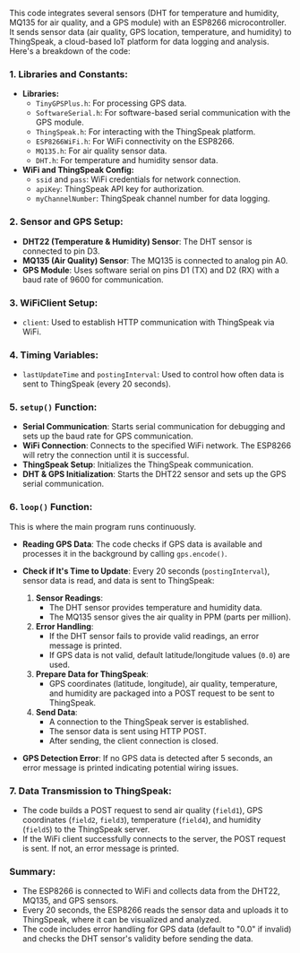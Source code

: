 This code integrates several sensors (DHT for temperature and humidity, MQ135 for air quality, and a GPS module) with an ESP8266 microcontroller. It sends sensor data (air quality, GPS location, temperature, and humidity) to ThingSpeak, a cloud-based IoT platform for data logging and analysis. Here's a breakdown of the code:

### 1. **Libraries and Constants:**
   - **Libraries:**
     - `TinyGPSPlus.h`: For processing GPS data.
     - `SoftwareSerial.h`: For software-based serial communication with the GPS module.
     - `ThingSpeak.h`: For interacting with the ThingSpeak platform.
     - `ESP8266WiFi.h`: For WiFi connectivity on the ESP8266.
     - `MQ135.h`: For air quality sensor data.
     - `DHT.h`: For temperature and humidity sensor data.
   - **WiFi and ThingSpeak Config:**
     - `ssid` and `pass`: WiFi credentials for network connection.
     - `apiKey`: ThingSpeak API key for authorization.
     - `myChannelNumber`: ThingSpeak channel number for data logging.

### 2. **Sensor and GPS Setup:**
   - **DHT22 (Temperature & Humidity) Sensor**: The DHT sensor is connected to pin D3.
   - **MQ135 (Air Quality) Sensor**: The MQ135 is connected to analog pin A0.
   - **GPS Module**: Uses software serial on pins D1 (TX) and D2 (RX) with a baud rate of 9600 for communication.

### 3. **WiFiClient Setup:**
   - `client`: Used to establish HTTP communication with ThingSpeak via WiFi.

### 4. **Timing Variables:**
   - `lastUpdateTime` and `postingInterval`: Used to control how often data is sent to ThingSpeak (every 20 seconds).

### 5. **`setup()` Function:**
   - **Serial Communication**: Starts serial communication for debugging and sets up the baud rate for GPS communication.
   - **WiFi Connection**: Connects to the specified WiFi network. The ESP8266 will retry the connection until it is successful.
   - **ThingSpeak Setup**: Initializes the ThingSpeak communication.
   - **DHT & GPS Initialization**: Starts the DHT22 sensor and sets up the GPS serial communication.

### 6. **`loop()` Function:**
   This is where the main program runs continuously.
   - **Reading GPS Data**: The code checks if GPS data is available and processes it in the background by calling `gps.encode()`.
   - **Check if It's Time to Update**: Every 20 seconds (`postingInterval`), sensor data is read, and data is sent to ThingSpeak:
     1. **Sensor Readings**: 
        - The DHT sensor provides temperature and humidity data.
        - The MQ135 sensor gives the air quality in PPM (parts per million).
     2. **Error Handling**: 
        - If the DHT sensor fails to provide valid readings, an error message is printed.
        - If GPS data is not valid, default latitude/longitude values (`0.0`) are used.
     3. **Prepare Data for ThingSpeak**: 
        - GPS coordinates (latitude, longitude), air quality, temperature, and humidity are packaged into a POST request to be sent to ThingSpeak.
     4. **Send Data**: 
        - A connection to the ThingSpeak server is established.
        - The sensor data is sent using HTTP POST.
        - After sending, the client connection is closed.

   - **GPS Detection Error**: If no GPS data is detected after 5 seconds, an error message is printed indicating potential wiring issues.

### 7. **Data Transmission to ThingSpeak:**
   - The code builds a POST request to send air quality (`field1`), GPS coordinates (`field2`, `field3`), temperature (`field4`), and humidity (`field5`) to the ThingSpeak server.
   - If the WiFi client successfully connects to the server, the POST request is sent. If not, an error message is printed.

### Summary:
- The ESP8266 is connected to WiFi and collects data from the DHT22, MQ135, and GPS sensors.
- Every 20 seconds, the ESP8266 reads the sensor data and uploads it to ThingSpeak, where it can be visualized and analyzed.
- The code includes error handling for GPS data (default to "0.0" if invalid) and checks the DHT sensor's validity before sending the data.
